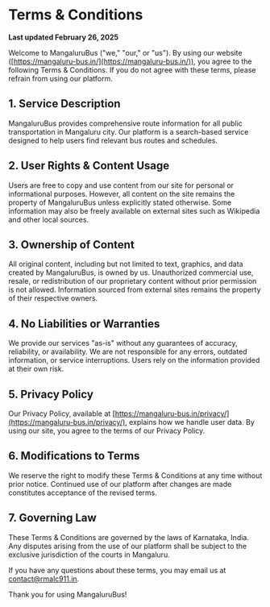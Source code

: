 # Terms & Conditions

**Last updated February 26, 2025**

Welcome to MangaluruBus ("we," "our," or "us"). By using our website ([https://mangaluru-bus.in/](https://mangaluru-bus.in/)), you agree to the following Terms & Conditions. If you do not agree with these terms, please refrain from using our platform.

## 1\.  Service Description

MangaluruBus provides comprehensive route information for all public transportation in Mangaluru city. Our platform is a search-based service designed to help users find relevant bus routes and schedules.

## 2\.  User Rights & Content Usage

Users are free to copy and use content from our site for personal or informational purposes. However, all content on the site remains the property of MangaluruBus unless explicitly stated otherwise. Some information may also be freely available on external sites such as Wikipedia and other local sources.

## 3\.  Ownership of Content

All original content, including but not limited to text, graphics, and data created by MangaluruBus, is owned by us. Unauthorized commercial use, resale, or redistribution of our proprietary content without prior permission is not allowed. Information sourced from external sites remains the property of their respective owners.

## 4\.  No Liabilities or Warranties

We provide our services "as-is" without any guarantees of accuracy, reliability, or availability. We are not responsible for any errors, outdated information, or service interruptions. Users rely on the information provided at their own risk.

## 5\.  Privacy Policy

Our Privacy Policy, available at [https://mangaluru-bus.in/privacy/](https://mangaluru-bus.in/privacy/), explains how we handle user data. By using our site, you agree to the terms of our Privacy Policy.

## 6\.  Modifications to Terms

We reserve the right to modify these Terms & Conditions at any time without prior notice. Continued use of our platform after changes are made constitutes acceptance of the revised terms.

## 7\.  Governing Law

These Terms & Conditions are governed by the laws of Karnataka, India. Any disputes arising from the use of our platform shall be subject to the exclusive jurisdiction of the courts in Mangaluru.

If you have any questions about these terms, you may email us at [contact@rmalc911.in](mailto:contact@rmalc911.in).

Thank you for using MangaluruBus!
